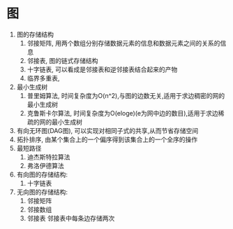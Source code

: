 # 图 #

1. 图的存储结构
    1. 邻接矩阵, 用两个数组分别存储数据元素的信息和数据元素之间的关系的信息
    2. 邻接表, 图的链式存储结构
    3. 十字链表, 可以看成是邻接表和逆邻接表结合起来的产物
    4. 临界多重表,
2. 最小生成树
    1. 普里姆算法, 时间复杂度为O(n^2),与图的边数无关,适用于求边稠密的网的最小生成树
    2. 克鲁斯卡尔算法, 时间复杂度为O(eloge)(e为网中边的数目),适用于求边稀疏的网的最小生成树
3. 有向无环图(DAG图), 可以实现对相同子式的共享,从而节省存储空间
4. 拓扑排序, 由某个集合上的一个偏序得到该集合上的一个全序的操作
5. 最短路径
    1. 迪杰斯特拉算法
    2. 弗洛伊德算法
6. 有向图的存储结构:
    1. 十字链表
7. 无向图的存储结构:
    1. 邻接矩阵
    2. 邻接数组
    3. 邻接表       邻接表中每条边存储两次
